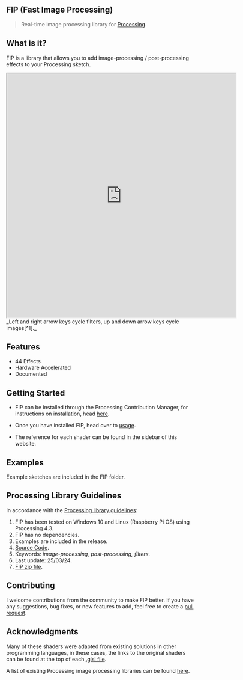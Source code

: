 ## FIP (Fast Image Processing)
> Real-time image processing library for [Processing](https://processing.org/).

## What is it?
FIP is a library that allows you to add image-processing / post-processing effects to your Processing sketch. 

<iframe width="610" height="650" src="https://editor.p5js.org/prontopablo/full/2-UYUk2qP"></iframe>
_Left and right arrow keys cycle filters, up and down arrow keys cycle images[^1]._

[^1]: This embedded sketch is using the p5.js version of FIP for the purpose of demonstration within a web browser.

## Features
- 44 Effects
- Hardware Accelerated
- Documented

## Getting Started
- FIP can be installed through the Processing Contribution Manager, for instructions on installation, head [here](./installation.md).

- Once you have installed FIP, head over to [usage](./usage.md).

- The reference for each shader can be found in the sidebar of this website.

## Examples
Example sketches are included in the FIP folder. 

## Processing Library Guidelines
In accordance with the [Processing library guidelines](https://github.com/benfry/processing4/wiki/Library-Guidelines):

1. FIP has been tested on Windows 10 and Linux (Raspberry Pi OS) using Processing 4.3.
2. FIP has no dependencies.
3. Examples are included in the release.
4. [Source Code](https://github.com/prontopablo/FIP/releases).
5. Keywords: _image-processing, post-processing, filters_.
6. Last update: 25/03/24.
7. [FIP zip file](https://github.com/prontopablo/FIP/releases).

## Contributing
I welcome contributions from the community to make FIP better. If you have any suggestions, bug fixes, or new features to add, feel free to create a [pull request](https://github.com/prontopablo/FIP/pulls).

## Acknowledgments
Many of these shaders were adapted from existing solutions in other programming languages, in these cases, the links to the original shaders can be found at the top of each [.glsl file](https://github.com/prontopablo/FIP/tree/main/data).

A list of existing Processing image processing libraries can be found [here](./resources.md).
